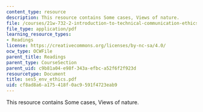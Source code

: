 ```yaml
---
content_type: resource
description: This resource contains Some cases, Views of nature.
file: /courses/21w-732-2-introduction-to-technical-communication-ethics-in-science-and-technology-fall-2006/cf8ad8a6a175418f0ac9591f4723eab9_ses5_env_ethics.pdf
file_type: application/pdf
learning_resource_types:
- Readings
license: https://creativecommons.org/licenses/by-nc-sa/4.0/
ocw_type: OCWFile
parent_title: Readings
parent_type: CourseSection
parent_uid: c9b81a04-e98f-343a-efbc-a52f6f2f923d
resourcetype: Document
title: ses5_env_ethics.pdf
uid: cf8ad8a6-a175-418f-0ac9-591f4723eab9
---
```

This resource contains Some cases, Views of nature.